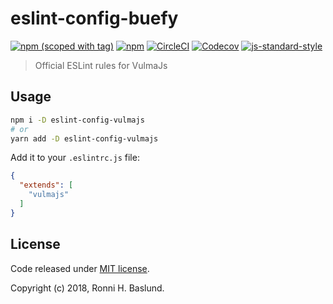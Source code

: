 # eslint-config-buefy

[![npm (scoped with tag)](https://img.shields.io/npm/v/eslint-config-vulmajs/latest.svg?style=flat-square)](https://npmjs.com/package/eslint-config-vulmajs)
[![npm](https://img.shields.io/npm/dt/eslint-config-vulmajs.svg?style=flat-square)](https://npmjs.com/package/eslint-config-vulmajs)
[![CircleCI](https://img.shields.io/circleci/project/github/vulmajs/eslint-config-vulmajs.svg?style=flat-square)](https://circleci.com/gh/vulmajs/eslint-config-vulmajs)
[![Codecov](https://img.shields.io/codecov/c/github/vulmajs/eslint-config-vulmajs.svg?style=flat-square)](https://codecov.io/gh/vulmajs/eslint-config-vulmajs)
[![js-standard-style](https://img.shields.io/badge/code_style-vulmajs-7957d5.svg?style=flat-square)](https://vulmajs.com)

> Official ESLint rules for VulmaJs

## Usage

```bash
npm i -D eslint-config-vulmajs
# or
yarn add -D eslint-config-vulmajs
```

Add it to your `.eslintrc.js` file:

```json
{
  "extends": [
    "vulmajs"
  ]
}
```

## License

Code released under [ MIT license](http://opensource.org/licenses/MIT).

Copyright (c) 2018, Ronni H. Baslund.
